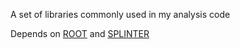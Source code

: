 A set of libraries commonly used in my analysis code

Depends on [ROOT](http://root.cern.ch/) and [SPLINTER](https://github.com/bgrimstad/splinter)

